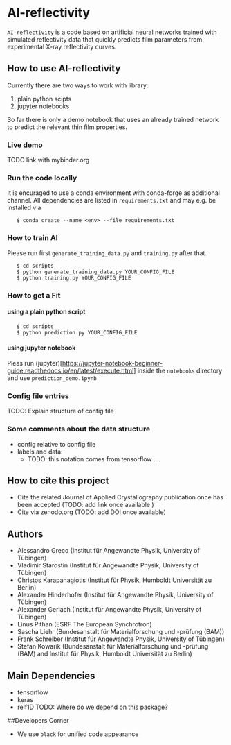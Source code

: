 # AI-reflectivity
`AI-reflectivity` is a code based on artificial neural networks trained with simulated reflectivity data that quickly predicts film parameters from experimental X-ray reflectivity curves.

## How to use AI-reflectivity
Currently there are two ways to work with library:
1) plain python scipts
2) jupyter notebooks

So far there is only a demo notebook that uses an already trained network to predict the relevant thin film properties.

### Live demo
TODO link with mybinder.org

### Run the code locally
It is encuraged to use a conda environment with conda-forge as additional channel. All dependencies are listed in `requirements.txt` and may e.g. be installed via
```
   $ conda create --name <env> --file requirements.txt
```

### How to train AI
Please run first `generate_training_data.py` and `training.py` after that.
```
   $ cd scripts
   $ python generate_training_data.py YOUR_CONFIG_FILE
   $ python training.py YOUR_CONFIG_FILE
```

### How to get a Fit

#### using a plain python script
```
   $ cd scripts
   $ python prediction.py YOUR_CONFIG_FILE
```

#### using jupyter notebook
Pleas run (jupyter)[https://jupyter-notebook-beginner-guide.readthedocs.io/en/latest/execute.html] inside the `notebooks` directory and use `prediction_demo.ipynb`

### Config file entries
TODO: Explain structure of config file

### Some comments about the data structure
- config relative to config file
- labels and data:
   - TODO: this notation comes from tensorflow .... 

## How to cite this project
- Cite the related Journal of Applied Crystallography publication once has been accepted (TODO: add link once available )
- Cite via zenodo.org (TODO: add DOI once available)

## Authors
- Alessandro Greco (Institut für Angewandte Physik, University of Tübingen)
- Vladimir Starostin (Institut für Angewandte Physik, University of Tübingen)
- Christos Karapanagiotis (Institut für Physik, Humboldt Universität zu Berlin)
- Alexander Hinderhofer (Institut für Angewandte Physik, University of Tübingen)
- Alexander Gerlach (Institut für Angewandte Physik, University of Tübingen)
- Linus Pithan (ESRF The European Synchrotron)
- Sascha Liehr (Bundesanstalt für Materialforschung und -prüfung (BAM))
- Frank Schreiber (Institut für Angewandte Physik, University of Tübingen)
- Stefan Kowarik (Bundesanstalt für Materialforschung und -prüfung (BAM) and Institut für Physik, Humboldt Universität zu Berlin)

## Main Dependencies 
- tensorflow
- keras
- relf1D  TODO: Where do we depend on this package?

##Developers Corner
- We use `black` for unified code appearance
